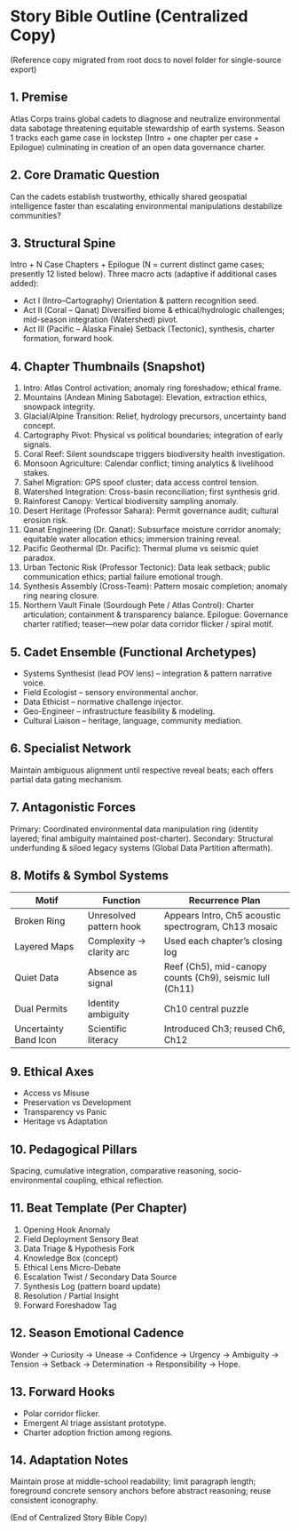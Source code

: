 <!-- DEPRECATION: Consolidated into NOVEL-MASTER.md §1–4 on 2025-10-07. This file is read-only. -->
# Story Bible Outline (Centralized Copy)

(Reference copy migrated from root docs to novel folder for single-source export)

## 1. Premise
Atlas Corps trains global cadets to diagnose and neutralize environmental data sabotage threatening equitable stewardship of earth systems. Season 1 tracks each game case in lockstep (Intro + one chapter per case + Epilogue) culminating in creation of an open data governance charter.

## 2. Core Dramatic Question
Can the cadets establish trustworthy, ethically shared geospatial intelligence faster than escalating environmental manipulations destabilize communities?

## 3. Structural Spine
Intro + N Case Chapters + Epilogue (N = current distinct game cases; presently 12 listed below). Three macro acts (adaptive if additional cases added):
- Act I (Intro–Cartography) Orientation & pattern recognition seed.
- Act II (Coral – Qanat) Diversified biome & ethical/hydrologic challenges; mid-season integration (Watershed) pivot.
- Act III (Pacific – Alaska Finale) Setback (Tectonic), synthesis, charter formation, forward hook.

## 4. Chapter Thumbnails (Snapshot)
1. Intro: Atlas Control activation; anomaly ring foreshadow; ethical frame.
2. Mountains (Andean Mining Sabotage): Elevation, extraction ethics, snowpack integrity.
3. Glacial/Alpine Transition: Relief, hydrology precursors, uncertainty band concept.
4. Cartography Pivot: Physical vs political boundaries; integration of early signals.
5. Coral Reef: Silent soundscape triggers biodiversity health investigation.
6. Monsoon Agriculture: Calendar conflict; timing analytics & livelihood stakes.
7. Sahel Migration: GPS spoof cluster; data access control tension.
8. Watershed Integration: Cross-basin reconciliation; first synthesis grid.
9. Rainforest Canopy: Vertical biodiversity sampling anomaly.
10. Desert Heritage (Professor Sahara): Permit governance audit; cultural erosion risk.
11. Qanat Engineering (Dr. Qanat): Subsurface moisture corridor anomaly; equitable water allocation ethics; immersion training reveal.
12. Pacific Geothermal (Dr. Pacific): Thermal plume vs seismic quiet paradox.
13. Urban Tectonic Risk (Professor Tectonic): Data leak setback; public communication ethics; partial failure emotional trough.
14. Synthesis Assembly (Cross-Team): Pattern mosaic completion; anomaly ring nearing closure.
15. Northern Vault Finale (Sourdough Pete / Atlas Control): Charter articulation; containment & transparency balance.
Epilogue: Governance charter ratified; teaser—new polar data corridor flicker / spiral motif.

## 5. Cadet Ensemble (Functional Archetypes)
- Systems Synthesist (lead POV lens) – integration & pattern narrative voice.
- Field Ecologist – sensory environmental anchor.
- Data Ethicist – normative challenge injector.
- Geo-Engineer – infrastructure feasibility & modeling.
- Cultural Liaison – heritage, language, community mediation.

## 6. Specialist Network
Maintain ambiguous alignment until respective reveal beats; each offers partial data gating mechanism.

## 7. Antagonistic Forces
Primary: Coordinated environmental data manipulation ring (identity layered; final ambiguity maintained post-charter). Secondary: Structural underfunding & siloed legacy systems (Global Data Partition aftermath).

## 8. Motifs & Symbol Systems
| Motif | Function | Recurrence Plan |
|-------|----------|-----------------|
| Broken Ring | Unresolved pattern hook | Appears Intro, Ch5 acoustic spectrogram, Ch13 mosaic |
| Layered Maps | Complexity → clarity arc | Used each chapter’s closing log |
| Quiet Data | Absence as signal | Reef (Ch5), mid-canopy counts (Ch9), seismic lull (Ch11) |
| Dual Permits | Identity ambiguity | Ch10 central puzzle |
| Uncertainty Band Icon | Scientific literacy | Introduced Ch3; reused Ch6, Ch12 |

## 9. Ethical Axes
- Access vs Misuse
- Preservation vs Development
- Transparency vs Panic
- Heritage vs Adaptation

## 10. Pedagogical Pillars
Spacing, cumulative integration, comparative reasoning, socio-environmental coupling, ethical reflection.

## 11. Beat Template (Per Chapter)
1. Opening Hook Anomaly
2. Field Deployment Sensory Beat
3. Data Triage & Hypothesis Fork
4. Knowledge Box (concept)
5. Ethical Lens Micro-Debate
6. Escalation Twist / Secondary Data Source
7. Synthesis Log (pattern board update)
8. Resolution / Partial Insight
9. Forward Foreshadow Tag

## 12. Season Emotional Cadence
Wonder → Curiosity → Unease → Confidence → Urgency → Ambiguity → Tension → Setback → Determination → Responsibility → Hope.

## 13. Forward Hooks
- Polar corridor flicker.
- Emergent AI triage assistant prototype.
- Charter adoption friction among regions.

## 14. Adaptation Notes
Maintain prose at middle-school readability; limit paragraph length; foreground concrete sensory anchors before abstract reasoning; reuse consistent iconography.

(End of Centralized Story Bible Copy)
